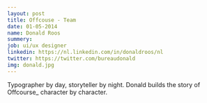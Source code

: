 ```yaml
---
layout: post
title: Offcouse - Team
date: 01-05-2014
name: Donald Roos
summery:
job: ui/ux designer
linkedin: https://nl.linkedin.com/in/donaldroos/nl
twitter: https://twitter.com/bureaudonald
img: donald.jpg
---
```

Typographer by day, storyteller by night. Donald builds the story of Offcourse_ character by character. 
